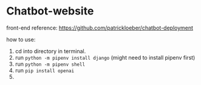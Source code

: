 # Chatbot-website

front-end reference: https://github.com/patrickloeber/chatbot-deployment


how to use:
1. cd into directory in terminal.
2. run ```python -m pipenv install django``` (might need to install pipenv first)
3. run ```python -m pipenv shell```
4. run ```pip install openai```
5. 
